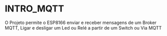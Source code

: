 # INTRO_MQTT
O Projeto permite o ESP8166 enviar e receber mensagens de um Broker MQTT, Ligar e desligar um Led ou Relé a partir de um Switch ou Via MQTT
